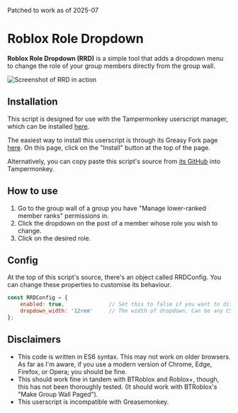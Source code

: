 Patched to work as of 2025-07
# Roblox Role Dropdown
**Roblox Role Dropdown (RRD)** is a simple tool that adds a dropdown menu to change the role of your group members directly from the group wall.

![Screenshot of RRD in action](https://i.imgur.com/z1e7kPZ.png)

## Installation
This script is designed for use with the Tampermonkey userscript manager, which can be installed [here](https://www.tampermonkey.net/).

The easiest way to install this userscript is through its Greasy Fork page [here](https://greasyfork.org/en/scripts/427430). On this page, click on the "Install" button at the top of the page.

Alternatively, you can copy paste this script's source from [its GitHub](https://github.com/HotDog640/roblox-role-dropdown) into Tampermonkey.

## How to use
1. Go to the group wall of a group you have "Manage lower-ranked member ranks" permissions in.
2. Click the dropdown on the post of a member whose role you wish to change.
3. Click on the desired role.

## Config
At the top of this script's source, there's an object called RRDConfig. You can change these properties to customise its behaviour.
```js
const RRDConfig = {
    enabled: true,              // Set this to false if you want to disable RRD.
    dropdown_width: '12rem'     // The width of dropdown. Can be any CSS length.
};
```

## Disclaimers
- This code is written in ES6 syntax. This may not work on older browsers. As far as I'm aware, if you use a modern version of Chrome, Edge, Firefox, or Opera; you should be fine.
- This should work fine in tandem with BTRoblox and Roblox+, though, this has not been thoroughly tested. (It should work with BTRoblox's "Make Group Wall Paged").
- This userscript is incompatible with Greasemonkey.
